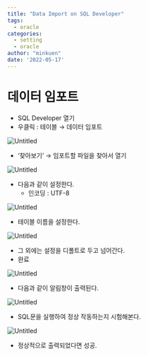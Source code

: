 ```yaml
---
title: "Data Import on SQL Developer"
tags:
  - oracle
categories:
  - setting
  - oracle
author: "minkuen"
date: '2022-05-17'
---
```



# 데이터 임포트

- SQL Developer 열기
- 우클릭 : 테이블 → 데이터 임포트

![Untitled](/images/db_data_import/Untitled.png)

- ‘찾아보기’ → 임포트할 파일을 찾아서 열기

![Untitled](/images/db_data_import/Untitled%201.png)

- 다음과 같이 설정한다.
    - 인코딩 : UTF-8

![Untitled](/images/db_data_import/Untitled%202.png)

- 테이블 이름을 설정한다.

![Untitled](/images/db_data_import/Untitled%203.png)

- 그 외에는 설정을 디폴트로 두고 넘어간다.
- 완료

![Untitled](/images/db_data_import/Untitled%204.png)

- 다음과 같이 알림창이 출력된다.

![Untitled](/images/db_data_import/Untitled%205.png)

- SQL문을 실행하여 정상 작동하는지 시험해본다.

![Untitled](/images/db_data_import/Untitled%206.png)

- 정상적으로 출력되었다면 성공.